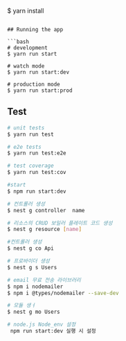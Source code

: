 $ yarn install

````

## Running the app

```bash
# development
$ yarn run start

# watch mode
$ yarn run start:dev

# production mode
$ yarn run start:prod
````

## Test

```bash
# unit tests
$ yarn run test

# e2e tests
$ yarn run test:e2e

# test coverage
$ yarn run test:cov

#start
$ npm run start:dev

# 컨트롤러 생성
$ nest g controller  name

# 리소스의 CRUD 보일러 플레이트 코드 생성
$ nest g resource [name]

#컨트롤러 생성
$ nest g co Api

# 프로바이더 생성
$ nest g s Users

# email 무료 전송 라이브러리
$ npm i nodemailer
$ npm i @types/nodemailer --save-dev

# 모듈 생ㅓ
$ nest g mo Users

# node.js Node_env 설정
 npm run start:dev 실행 시 설정
```
